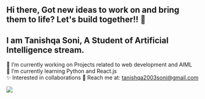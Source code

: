 ## Hi there, Got new ideas to work on and bring them to life? Let's build together!! 👋
## I am Tanishqa Soni, A Student of Artificial Intelligence stream.

🔭 I’m currently working on Projects related to web development and AIML <br>
🌱 I’m currently learning Python and React.js <br>
✨ Interested in collaborations
📧 Reach me at: tanishqa2003soni@gmail.com


<a href="https://visitcount.itsvg.in">
  <img src="https://visitcount.itsvg.in/api?id=tanishqaa26&label=Profile%20Views&color=5&icon=0&pretty=true" />
</a>

